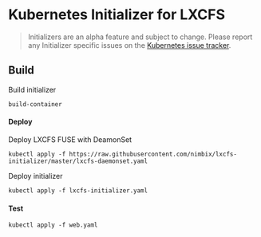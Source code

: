 # Kubernetes Initializer for LXCFS

> Initializers are an alpha feature and subject to change. Please report any Initializer specific issues on the [Kubernetes issue tracker](https://github.com/kubernetes/kubernetes/issues).

## Build

Build initializer

```
build-container
```

#### Deploy  

Deploy LXCFS FUSE with DeamonSet

```
kubectl apply -f https://raw.githubusercontent.com/nimbix/lxcfs-initializer/master/lxcfs-daemonset.yaml
```

Deploy initializer

```
kubectl apply -f lxcfs-initializer.yaml
```

#### Test

```
kubectl apply -f web.yaml
```

